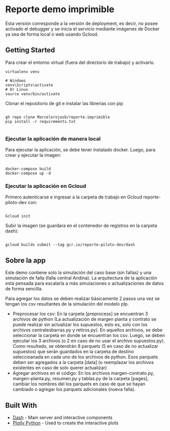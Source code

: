 # Reporte demo imprimible

Esta versión corresponde a la versión de deployment, es decir, no posee activado el debugger y se inicia el servicio mediante imágenes de Docker ya sea de forma local o web usando Gcloud.

## Getting Started

Para crear el entorno virtual (fuera del directorio de trabajo) y activarlo.

```
virtualenv venv

# Windows
venv\Scripts\activate
# Or Linux
source venv/bin/activate

```

Clonar el repositorio de git e instalar las librerías con pip

```

gh repo clone Marcelorojasb/reporte-imprimible
pip install -r requirements.txt


```

### Ejecutar la aplicación de manera local
Para ejecutar la aplicación, se debe tener instalado docker. Luego, para crear y ejecutar la imagen:

```

docker-compose build
docker-compose up -d

```
### Ejecutar la aplicación en Gcloud
Primero autenticarse e ingresar a la carpeta de trabajo en Gcloud reporte-piloto-dev con:

```

Gcloud init

```
Subir la imagen (se guardara en el contenedor de registros en la carpeta dash):
```

gcloud builds submit --tag gcr.io/reporte-piloto-dev/dash

```

## Sobre la app

Este demo contiene solo la simulación del caso base (sin fallas) y una simulación de falla (falla central Andina). La arquitectura de la aplicación está pensada para escalarla a más simulaciones o actualizaciones de datos de forma sencilla.

Para agregar los datos se deben realizar básicamente 2 pasos una vez se tengan los csv resultantes de la simulación del modelo plp. 

- Preprocesar los csv: En la carpeta [preprocess] se encuentran 3 archivos de python (La actualización de margen planta y contrato se puede realizar sin actualizar los supuestos, esto es, solo con los archivos centralesbarras.py y retiros.py). En aquellos archivos, se debe seleccionar la carpeta en donde se encuentran los csv. Luego, se deben ejecutar los 3 archivos (o 2 en caso de no usar el archivo supuestos.py). Como resultado, se obtendrán 8 parquets (5 en caso de no actualizar supuestos) que serán guardados en la carpeta de destino seleccioanada en cada uno de los archivos de python. Esos parquets deben ser agregados a la carpeta [data] (o reemplazar los archivos existentes en caso de solo querer actualizar)
- Agregar archivos en el código: En los archivos margen-contrato.py, margen-planta.py, resumen.py y tablas.py de la carpeta [pages], cambiar los nombres del los parquets en caso de que se hayan cambiado o agregar los parquets adicionales (nueva falla).

## Built With

- [Dash](https://dash.plot.ly/) - Main server and interactive components
- [Plotly Python](https://plot.ly/python/) - Used to create the interactive plots

